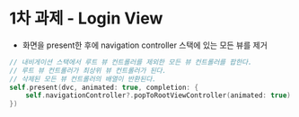 # 1차 과제 - Login View

- 화면을 present한 후에 navigation controller 스택에 있는 모든 뷰를 제거 

```swift
// 내비게이션 스택에서 루트 뷰 컨트롤러를 제외한 모든 뷰 컨트롤러를 팝한다.
// 루트 뷰 컨트롤러가 최상위 뷰 컨트롤러가 된다.
// 삭제된 모든 뷰 컨트롤러의 배열이 반환된다.
self.present(dvc, animated: true, completion: {
    self.navigationController?.popToRootViewController(animated: true)
})

```
